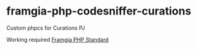 # framgia-php-codesniffer-curations
Custom phpcs for Curations PJ

Working required [Framgia PHP Standard](https://github.com/wataridori/framgia-php-codesniffer)

